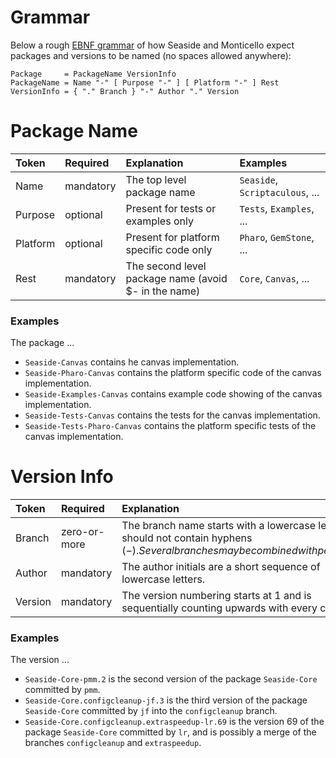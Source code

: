 # Grammar #

Below a rough [EBNF grammar](http://en.wikipedia.org/wiki/Extended_Backus–Naur_Form) of how Seaside and Monticello expect packages and versions to be named (no spaces allowed anywhere):

```
Package     = PackageName VersionInfo
PackageName = Name "-" [ Purpose "-" ] [ Platform "-" ] Rest
VersionInfo = { "." Branch } "-" Author "." Version
```

# Package Name #

| **Token** | **Required** | **Explanation** | **Examples** |
|:----------|:-------------|:----------------|:-------------|
| Name | mandatory | The top level package name | `Seaside`, `Scriptaculous`, ... |
| Purpose | optional | Present for tests or examples only | `Tests`, `Examples`, ... |
| Platform | optional | Present for platform specific code only | `Pharo`, `GemStone`, ... |
| Rest | mandatory | The second level package name (avoid $- in the name) | `Core`, `Canvas`, ...  |

### Examples ###

The package ...

  * `Seaside-Canvas` contains he canvas implementation.
  * `Seaside-Pharo-Canvas` contains the platform specific code of the canvas implementation.
  * `Seaside-Examples-Canvas` contains example code showing of the canvas implementation.
  * `Seaside-Tests-Canvas` contains the tests for the canvas implementation.
  * `Seaside-Tests-Pharo-Canvas` contains the platform specific tests of the canvas implementation.

# Version Info #

| **Token** | **Required** | **Explanation** | **Examples** |
|:----------|:-------------|:----------------|:-------------|
| Branch | zero-or-more | The branch name starts with a lowercase letter and should not contain hyphens ($-). Several branches may be combined with periods ($.). | `issue123`, `configcleanup`, ... |
| Author | mandatory | The author initials are a short sequence of lowercase letters. | `lr`, `jf`, `pmm`, ... |
| Version | mandatory | The version numbering starts at 1 and is sequentially counting upwards with every commit. | `1`, `2`, `3`, ... |

### Examples ###

The version ...

  * `Seaside-Core-pmm.2` is the second version of the package `Seaside-Core` committed by `pmm`.
  * `Seaside-Core.configcleanup-jf.3` is the third version of the package `Seaside-Core` committed by `jf` into the `configcleanup` branch.
  * `Seaside-Core.configcleanup.extraspeedup-lr.69` is the version 69 of the package `Seaside-Core` committed by `lr`, and is possibly a merge of the branches `configcleanup` and `extraspeedup`.